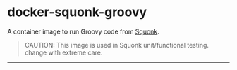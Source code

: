 # docker-squonk-groovy
A container image to run Groovy code from [Squonk].

>   CAUTION: This image is used in Squonk unit/functional testing.
    change with extreme care.

---

[squonk]: https://github.com/InformaticsMatters/squonk.git
